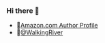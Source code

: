 ### Hi there 👋


- 📖[Amazon.com Author Profile](http://amazon.com/author/mcallaghan)
- 🦜[@WalkingRiver](https://twitter.com/walkingriver)

